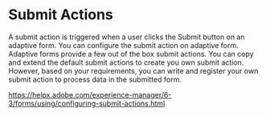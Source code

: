 # Submit Actions

A submit action is triggered when a user clicks the Submit button on an adaptive form. You can configure the submit action on adaptive form. Adaptive forms provide a few out of the box submit actions. You can copy and extend the default submit actions to create you own submit action. However, based on your requirements, you can write and register your own submit action to process data in the submitted form. 

https://helpx.adobe.com/experience-manager/6-3/forms/using/configuring-submit-actions.html

